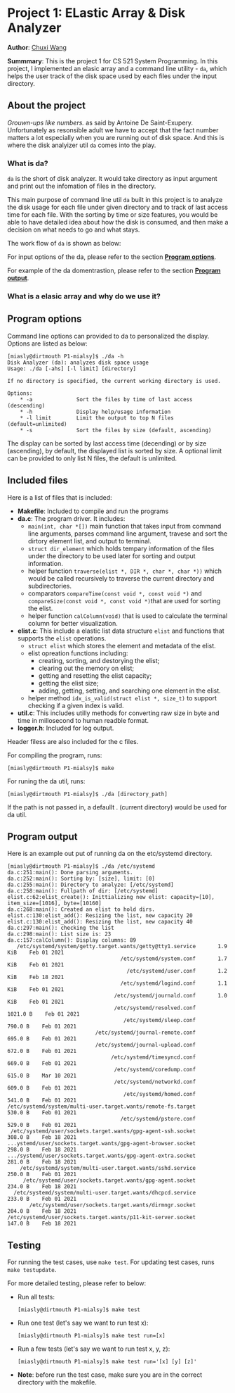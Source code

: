 # Project 1: ELastic Array & Disk Analyzer 

**Author**: [Chuxi Wang](https://github.com/mialsy "click here to see my awesome profile, not really awesome but welcome to my space :)") 

**Summmary**: This is the project 1 for CS 521 System Programming. In this project, I implemented an elasic array and a command line utility - ```da```, which helps the user track of the disk space used by each files under the input directory. 

## About the project

*Grouwn-ups like numbers.* as said by Antoine De Saint-Exupery. Unfortunately as resonsible adult we have to accept that the fact number matters a lot especially when you are running out of disk space. And this is where the disk analyizer util ```da``` comes into the play. 

### What is da? 

```da``` is the short of disk analyzer. It would take directory as input argument and print out the infomation of files in the directory.

This main purpose of command line util ```da``` built in this project is to analyze the disk usage for each file under given directory and to track of last access time for each file. With the sorting by time or size features, you would be able to have detailed idea about how the disk is consumed, and then make a decision on what needs to go and what stays.

The work flow of ```da``` is shown as below:

For input options of the da, please refer to the section [**Program options**](https://github.com/usf-cs521-sp21/P1-mialsy/tree/main#program-options).

For example of the da domentrastion, please refer to the section [**Program output**](https://github.com/usf-cs521-sp21/P1-mialsy/tree/main#program-output).

### What is a elasic array and why do we use it?


## Program options

Command line options can provided to da to personalized the display. Options are listed as below:

```console
[miasly@dirtmouth P1-mialsy]$ ./da -h
Disk Analyzer (da): analyzes disk space usage
Usage: ./da [-ahs] [-l limit] [directory]

If no directory is specified, the current working directory is used.

Options:
    * -a              Sort the files by time of last access (descending)
    * -h              Display help/usage information
    * -l limit        Limit the output to top N files (default=unlimited)
    * -s              Sort the files by size (default, ascending)
```
The display can be sorted by last access time (decending) or by size (ascending), by default, the displayed list is sorted by size. A optional limit can be provided to only list N files, the default is unlimited. 

## Included files

Here is a list of files that is included:

- **Makefile**: Included to compile and run the programs
- **da.c**: The program driver. It includes:
    - ```main(int, char *[])``` main function that takes input from command line arguments, parses command line argument, travese and sort the dirtory element list, and output to terminal.
    - ```struct dir_element``` which holds tempary information of the files under the directory to be used later for sorting and output information.
    - helper function ```traverse(elist *, DIR *, char *, char *))``` which would be called recursively to traverse the current directory and subdirectories.
    - comparators ```compareTime(const void *, const void *)``` and ```compareSize(const void *, const void *)```that are used for sorting the elist.
    - helper function ```calColumn(void)``` that is used to calculate the terminal column for better visualization.
- **elist.c**: This include a elastic list data structure ```elist``` and functions that supports the ```elist``` operations.       
    - ```struct elist``` which stores the element and metadata of the elist.
    - elist opreation functions including:
        - creating, sorting, and destorying the elist;
        - clearing out the memory on elist;
        - getting and resetting the elist capacity;
        - getting the elist size;
        - adding, getting, setting, and searching one element in the elist.
    - helper method ```idx_is_valid(struct elist *, size_t)``` to support checking if a given index is valid.
- **util.c**: This includes utilly methods for converting raw size in byte and time in millosecond to human readble format. 
- **logger.h**: Included for log output. 

Header filess are also included for the c files.

For compiling the program, runs:
```console
[miasly@dirtmouth P1-mialsy]$ make
```

For runing the da util, runs:
```console
[miasly@dirtmouth P1-mialsy]$ ./da [directory_path]
```
If the path is not passed in, a defaullt . (current directory) would be used for da util.

## Program output

Here is an example out put of running da on the etc/systemd directory. 

```console
[miasly@dirtmouth P1-mialsy]$ ./da /etc/systemd
da.c:251:main(): Done parsing arguments.
da.c:252:main(): Sorting by: [size], limit: [0]
da.c:255:main(): Directory to analyze: [/etc/systemd]
da.c:258:main(): Fullpath of dir: [/etc/systemd]
elist.c:62:elist_create(): Inittializing new elist: capacity=[10], item_size=[1016], byte=[10160]
da.c:268:main(): Created an elist to hold dirs. 
elist.c:130:elist_add(): Resizing the list, new capacity 20
elist.c:130:elist_add(): Resizing the list, new capacity 40
da.c:297:main(): checking the list 
da.c:298:main(): List size is: 23
da.c:157:calColumn(): Display columns: 89
   /etc/systemd/system/getty.target.wants/getty@tty1.service       1.9 KiB    Feb 01 2021
                                    /etc/systemd/system.conf       1.7 KiB    Feb 01 2021
                                      /etc/systemd/user.conf       1.2 KiB    Feb 18 2021
                                    /etc/systemd/logind.conf       1.1 KiB    Feb 01 2021
                                  /etc/systemd/journald.conf       1.0 KiB    Feb 01 2021
                                  /etc/systemd/resolved.conf      1021.0 B    Feb 01 2021
                                     /etc/systemd/sleep.conf       790.0 B    Feb 01 2021
                            /etc/systemd/journal-remote.conf       695.0 B    Feb 01 2021
                            /etc/systemd/journal-upload.conf       672.0 B    Feb 01 2021
                                 /etc/systemd/timesyncd.conf       669.0 B    Feb 01 2021
                                  /etc/systemd/coredump.conf       615.0 B    Mar 10 2021
                                  /etc/systemd/networkd.conf       609.0 B    Feb 01 2021
                                     /etc/systemd/homed.conf       541.0 B    Feb 01 2021
/etc/systemd/system/multi-user.target.wants/remote-fs.target       530.0 B    Feb 01 2021
                                    /etc/systemd/pstore.conf       529.0 B    Feb 01 2021
 /etc/systemd/user/sockets.target.wants/gpg-agent-ssh.socket       308.0 B    Feb 18 2021
...ystemd/user/sockets.target.wants/gpg-agent-browser.socket       298.0 B    Feb 18 2021
.../systemd/user/sockets.target.wants/gpg-agent-extra.socket       281.0 B    Feb 18 2021
    /etc/systemd/system/multi-user.target.wants/sshd.service       250.0 B    Feb 01 2021
     /etc/systemd/user/sockets.target.wants/gpg-agent.socket       234.0 B    Feb 18 2021
  /etc/systemd/system/multi-user.target.wants/dhcpcd.service       233.0 B    Feb 01 2021
       /etc/systemd/user/sockets.target.wants/dirmngr.socket       204.0 B    Feb 18 2021
/etc/systemd/user/sockets.target.wants/p11-kit-server.socket       147.0 B    Feb 18 2021
```

## Testing

For running the test cases, use ```make test```. For updating test cases, runs ```make testupdate```. 

For more detailed testing, please refer to below:

- Run all tests:
    ```console
    [miasly@dirtmouth P1-mialsy]$ make test
    ```
- Run one test (let's say we want to run test x):
    ```console
    [miasly@dirtmouth P1-mialsy]$ make test run=[x]
    ```

- Run a few tests (let's say we want to run test x, y, z):
    ```console
    [miasly@dirtmouth P1-mialsy]$ make test run='[x] [y] [z]'
    ```

- **Note**: before run the test case, make sure you are in the correct directory with the makefile.